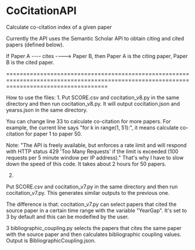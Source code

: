 # CoCitationAPI
Calculate co-citation index of a given paper

Currently the API uses the Semantic Scholar API to obtain citing and cited papers (defined below).

If Paper A ---- cites ----> Paper B, then Paper A is the citing paper, Paper B is the cited paper. 

==========================================================================================================================================

How to use the files:
1.
Put SCORE.csv and cocitation_v8.py in the same directory and then run cocitation_v8.py. It will output cocitation.json and yearss.json in the same directory. 

You can change line 33 to calculate co-citation for more papers. For example, the current line says "for k in range(1, 51):", it means calculate co-citation for paper 1 to paper 50.

Note: "The API is freely available, but enforces a rate limit and will respond with HTTP status 429 'Too Many Requests' if the limit is exceeded (100 requests per 5 minute window per IP address)." That's why I have to slow down the speed of this code. It takes about 2 hours for 50 papers.

2.
Put SCORE.csv and cocitation_v7.py in the same directory and then run cocitation_v7.py. This generates similar outputs to the previous one.

The difference is that:
cocitation_v7.py can select papers that cited the source paper in a certain time range with the variable "YearGap". It's set to 3 by default and this can be modeified by the user.

3
bibliographic_coupling.py selects the papers that cites the same paper with the source paper and then calculates bibliographic coupling values. Output is BibliographicCoupling.json.
